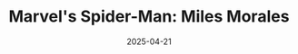 ---
date: 2025-04-21
related_posts:
- text: Game Review
  url: /2025/04/miles-morales/
resources:
- src: 20250409134839_1.jpg
  title: 'My favorite suit remains the animated suit, especially when Miles unmasks during cutscenes!'
- src: 20250413223948_1.jpg
  title: ''
- src: 20250414132754_1.jpg
  title: ''
- src: 20250415002337_1.jpg
  title: ''
- src: 20250415003002_1.jpg
  title: ''
- src: 20250415150134_1.jpg
  title: ''
- src: 20250415151947_1.jpg
  title: ''
- src: 20250417124008_1.jpg
  title: ''
- src: 20250419165516_1.jpg
  title: ''
tags:
- gaming
- steam
title: 'Marvel''s Spider-Man: Miles Morales'
---